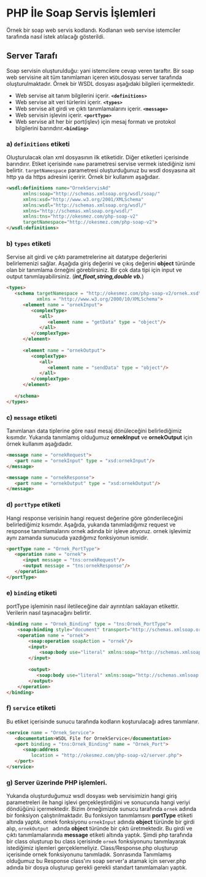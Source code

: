 # PHP İle Soap Servis İşlemleri 
Örnek bir soap web servis kodlandı. Kodlanan web servise istemciler tarafında 
nasıl istek atılacağı gösterildi.
## Server Tarafı 
Soap servisin oluşturulduğu: yani istemcilere cevap veren taraftır. Bir soap web servisine ait tüm 
tanımlamarı içeren `WSDL`dosyası server tarafında oluşturulmaktadır. Örnek bir WSDL dosyası aşağıdaki 
bilgileri içermektedir. 

- Web servise ait tanım bilgilerini içerir. **`<definitions>`**
- Web servise ait veri türlerini içerir. **`<types>`**
- Web servise ait girdi ve çıktı tanımlamalarını içerir. **`<message>`**
- Web servisin işlevini içerir. **`<portType>`**
- Web servise ait her bir port(işlev) için mesaj formatı ve protokol bilgilerini barındırır.**`<binding>`**

### a) **`definitions`** etiketi
Oluşturulacak olan xml dosyasının ilk etiketidir. Diğer etiketleri içerisinde barındırır. Etiket içerisinde 
`name` parametresi servise vermek istediğiniz ismi belirtir. `targetNamespace` parametresi oluşturduğunuz bu wsdl 
dosyasına ait http ya da https adresini içeririr. Örnek bir kullanım aşağıdaır.
```html
<wsdl:definitions name="OrnekServisAd"
      xmlns:soap="http://schemas.xmlsoap.org/wsdl/soap/"
      xmlns:xsd="http://www.w3.org/2001/XMLSchema"
      xmlns:wsdl="http://schemas.xmlsoap.org/wsdl/"
      xmlns="http://schemas.xmlsoap.org/wsdl/"
      xmlns:tns="http://okesmez.com/php-soap-v2"
      targetNamespace="http://okesmez.com/php-soap-v2">
</wsdl:definitions>
```
### b) **`types`** etiketi
Servise ait girdi ve çıktı parametrelerine ait datatype değerlerini belirlemenizi sağlar. Aşağıda giriş değerini ve çıkış değerini **object**
türünde olan bir tanımlama örneğini göreblirsiniz. Bir çok data tipi için input ve output tanımlayabilirsiniz. (_**int,float,string,double vb.**_)
```html
<types>
   <schema targetNamespace = "http://okesmez.com/php-soap-v2/ornek.xsd" 
           xmlns = "http://www.w3.org/2000/10/XMLSchema">	
      <element name = "ornekInput">
         <complexType>
            <all>
               <element name = "getData" type = "object"/>
            </all>
         </complexType>
      </element>
		
      <element name = "ornekOutput">
         <complexType>
            <all>
               <element name = "sendData" type = "object"/>
            </all>
         </complexType>
      </element>
		
   </schema>
</types>
```
### c) **`message`** etiketi
Tanımlanan data tiplerine göre nasıl mesaj dönüleceğini belirlediğimiz kısımdır. Yukarıda tanımlamış olduğumuz **ornekInput** ve **ornekOutput** için 
örnek kullanım aşağıdadır.
```html
<message name = "ornekRequest">
   <part name = "ornekInput" type = "xsd:ornekInput"/>
</message>

<message name = "ornekResponse">
   <part name = "ornekOutput" type = "xsd:ornekOutput"/>
</message>
```

### d) **`portType`** etiketi
Hangi response verisinin hangi request değerine göre gönderileceğini belirlediğimiz kısımdır. Aşağıda, yukarıda tanımladığımız request ve response tanımlamalarını
ornek adında bir işleve atıyoruz. ornek işlevimiz aynı zamanda sunucuda yazdığımız fonksiyonun ismidir.
```html
<portType name = "Ornek_PortType">
   <operation name = "ornek">
      <input message = "tns:ornekRequest"/>
      <output message = "tns:ornekResponse"/>
   </operation>
</portType>
```

### e) **`binding`** etiketi
portType işleminin nasıl iletileceğine dair ayrıntıları saklayan etikettir. Verilerin nasıl taşınacağını belirtir.
```html
<binding name = "Ornek_Binding" type = "tns:Ornek_PortType">
    <soap:binding style="document" transport="http://schemas.xmlsoap.org/soap/http" xmlns:soap="http://schemas.xmlsoap.org/wsdl/soap/"/>
    <operation name = "ornek">
        <soap:operation soapAction = "ornek"/>
        <input>
            <soap:body use="literal" xmlns:soap="http://schemas.xmlsoap.org/wsdl/soap/"/>
        </input>
    
        <output>
           <soap:body use="literal" xmlns:soap="http://schemas.xmlsoap.org/wsdl/soap/"/>
        </output>
    </operation>
</binding>
```

### f) **`service`** etiketi
Bu etiket içerisinde sunucu tarafında kodların koşturulacağı adres tanımlanır.
```html
<service name = "Ornek_Service">
   <documentation>WSDL File for OrnekService</documentation>
   <port binding = "tns:Ornek_Binding" name = "Ornek_Port">
      <soap:address
         location = "http://okesmez.com/php-soap-v2/server.php">
   </port>
</service>
```
### g) Server üzerinde PHP işlemleri.
Yukarıda oluşturduğumuz wsdl dosyası web servisimizin hangi giriş parametreleri ile hangi işlevi gerçekleştirdiğini ve sonucunda hangi veriyi döndüğünü 
içermektedir. Bizim örneğimizde sunucu tarafında `ornek` adında bir fonksiyon çalıştırılmaktadır. Bu fonksiyon tanımlamsını **portType** etiketi altında yaptık. 
ornek fonksiyonu `ornekInput` adında **object** türünde bir girdi alıp, `ornekOutput ` adında **object** türünde bir çıktı üretmektedir. Bu girdi ve
çıktı tanımlamalarınıda **message** etiketi altında yaptık.
Şimdi php tarafında bir class oluşturup bu class içerisinde `ornek` fonksiyonunu tanımlayarak istediğimiz işlemleri gerçeklemeliyiz. Class/Response.php 
oluşturup içerisinde ornek fonksiyonunu tanımladık. Sonrasında Tanımlamış olduğumuz bu Response class'ını soap server'a atamak için server.php adında bir
dosya oluşturup gerekli gerekli standart tanımlamaları yaptık.